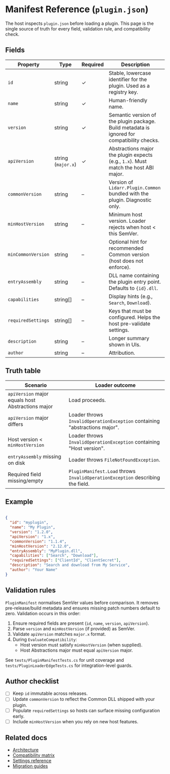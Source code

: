 # Manifest Reference (`plugin.json`)

The host inspects `plugin.json` before loading a plugin. This page is the single source of truth for every field, validation rule, and compatibility check.

## Fields

| Property | Type | Required | Description |
|----------|------|----------|-------------|
| `id` | string | ✓ | Stable, lowercase identifier for the plugin. Used as a registry key. |
| `name` | string | ✓ | Human-friendly name. |
| `version` | string | ✓ | Semantic version of the plugin package. Build metadata is ignored for compatibility checks. |
| `apiVersion` | string (`major.x`) | ✓ | Abstractions major the plugin expects (e.g., `1.x`). Must match the host ABI major. |
| `commonVersion` | string | – | Version of `Lidarr.Plugin.Common` bundled with the plugin. Diagnostic only. |
| `minHostVersion` | string | – | Minimum host version. Loader rejects when host < this SemVer. |
| `minCommonVersion` | string | – | Optional hint for recommended Common version (host does not enforce). |
| `entryAssembly` | string | – | DLL name containing the plugin entry point. Defaults to `{id}.dll`. |
| `capabilities` | string[] | – | Display hints (e.g., `Search`, `Download`). |
| `requiredSettings` | string[] | – | Keys that must be configured. Helps the host pre-validate settings. |
| `description` | string | – | Longer summary shown in UIs. |
| `author` | string | – | Attribution. |

## Truth table

| Scenario | Loader outcome |
|----------|----------------|
| `apiVersion` major equals host Abstractions major | Load proceeds. |
| `apiVersion` major differs | Loader throws `InvalidOperationException` containing "abstractions major". |
| Host version < `minHostVersion` | Loader throws `InvalidOperationException` containing "Host version". |
| `entryAssembly` missing on disk | Loader throws `FileNotFoundException`. |
| Required field missing/empty | `PluginManifest.Load` throws `InvalidOperationException` describing the field. |

## Example

```json

{
  "id": "myplugin",
  "name": "My Plugin",
  "version": "1.2.0",
  "apiVersion": "1.x",
  "commonVersion": "1.1.4",
  "minHostVersion": "2.12.0",
  "entryAssembly": "MyPlugin.dll",
  "capabilities": ["Search", "Download"],
  "requiredSettings": ["ClientId", "ClientSecret"],
  "description": "Search and download from My Service",
  "author": "Your Name"
}

```

## Validation rules
`PluginManifest` normalises SemVer values before comparison. It removes pre-release/build metadata and ensures missing patch numbers default to zero. Validation occurs in this order:

1. Ensure required fields are present (`id`, `name`, `version`, `apiVersion`).
2. Parse `version` and `minHostVersion` (if provided) as SemVer.
3. Validate `apiVersion` matches `major.x` format.
4. During `EvaluateCompatibility`:
   - Host version must satisfy `minHostVersion` (when supplied).
   - Host Abstractions major must equal `apiVersion` major.

See `tests/PluginManifestTests.cs` for unit coverage and `tests/PluginLoaderEdgeTests.cs` for integration-level guards.

## Author checklist

- [ ] Keep `id` immutable across releases.
- [ ] Update `commonVersion` to reflect the Common DLL shipped with your plugin.
- [ ] Populate `requiredSettings` so hosts can surface missing configuration early.
- [ ] Include `minHostVersion` when you rely on new host features.

## Related docs

- [Architecture](../concepts/ARCHITECTURE.md)
- [Compatibility matrix](../concepts/COMPATIBILITY.md)
- [Settings reference](SETTINGS.md)
- [Migration guides](../migration/FROM_LEGACY.md)


